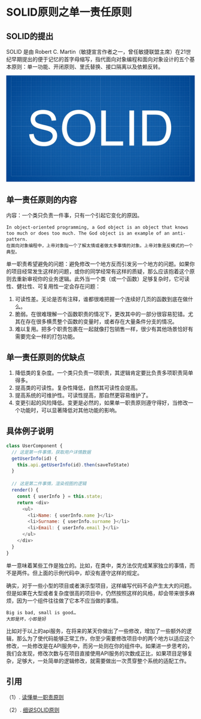 # SOLID原则之单一责任原则

 ## SOLID的提出
 SOLID 是由 Robert C. Martin（敏捷宣言作者之一，曾任敏捷联盟主席）在21世纪早期提出的便于记忆的首字母缩写，指代面向对象编程和面向对象设计的五个基本原则：单一功能、开闭原则、里氏替换、接口隔离以及依赖反转。

![photo_1](./SOLID.jpg)
 
 ## 单一责任原则的内容
 内容：一个类只负责一件事，只有一个引起它变化的原因。

    In object-oriented programming, a God object is an object that knows too much or does too much. The God object is an example of an anti-pattern.
    在面向对象编程中，上帝对象指一个了解太情或者做太多事情的对象。上帝对象是反模式的一个典型。

单一职责希望避免的问题：避免修改一个地方反而引发另一个地方的问题。如果你的项目经常发生这样的问题，或你的同学经常有这样的质疑，那么应该抱着这个原则去重新审视你的业务逻辑。此外当一个类（或一个函数）足够复杂时，它可读性、健壮性、可复用性一定会存在问题：
1. 可读性差。无论是否有注释，谁都很难把握一个连续好几页的函数到底在做什么。
2. 脆弱。在很难理解一个函数职责的情况下，更改其中的一部分很容易犯错。尤其在存在很多横贯整个函数的变量时，或者存在大量条件分支的情况。
3. 难以复用。把多个职责包裹在一起就像打包销售一样，很少有其他场景恰好有需要完全一样的打包功能。


## 单一责任原则的优缺点


1. 降低类的复杂度。一个类只负责一项职责，其逻辑肯定要比负责多项职责简单得多。
2. 提高类的可读性。复杂性降低，自然其可读性会提高。
3. 提高系统的可维护性。可读性提高，那自然更容易维护了。
4. 变更引起的风险降低。变更是必然的，如果单一职责原则遵守得好，当修改一个功能时，可以显著降低对其他功能的影响。

## 具体例子说明

```js
class UserComponent { 
  // 这是第一件事情，获取用户详情数据
  getUserInfo(id) {
    this.api.getUserInfo(id).then(saveToState)
  }

  // 这是第二件事情，渲染视图的逻辑
  render() {
    const { userInfo } = this.state;
    return <div>
      <ul>
        <li>Name: { userInfo.name }</li>
        <li>Surname: { userInfo.surname }</li>
        <li>Email: { userInfo.email }</li>
      </ul>
    </div>
  }
}
```

单一意味着某些工作是独立的。比如，在类中，类方法仅完成某家独立的事情，而不是两件。但上面的示例代码中，却没有遵守这样的规定。

确实，对于一些小型的项目或者演示型项目，这样编写代码不会产生太大的问题。但是如果在大型或者复杂度很高的项目中，仍然按照这样的风格，却会带来很多麻烦，因为一个组件往往做了它本不应当做的事情。

    Big is bad, small is good…
    大即是坏，小即是好

比如对于以上的api服务，在将来的某天你做出了一些修改，增加了一些额外的逻辑，那么为了使代码能够正常工作，你至少需要修改项目中的两个地方以适应这个修改，一处修改是在API服务中，而另一处则在你的组件中。如果进一步思考的，我们会发现，修改次数与在项目直接使用API服务的次数成正比，如果项目足够复杂，足够大，一处简单的逻辑修改，就需要做出一次贯穿整个系统的适配工作。

## 引用

（1）. [读懂单一职责原则](https://segmentfault.com/a/1190000013100807)

（2）. [细说SOLID原则](https://zhuanlan.zhihu.com/p/187516195)